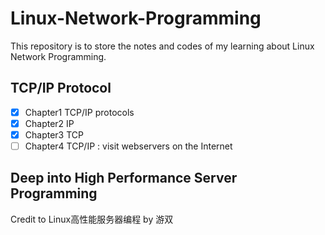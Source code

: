 # Linux-Network-Programming

This repository is to store the notes and codes of my learning about Linux Network Programming.

## TCP/IP Protocol
- [X] Chapter1 TCP/IP protocols
- [X] Chapter2 IP
- [X] Chapter3 TCP
- [ ] Chapter4 TCP/IP : visit webservers on the Internet
## Deep into High Performance Server Programming

Credit to Linux高性能服务器编程 by 游双

